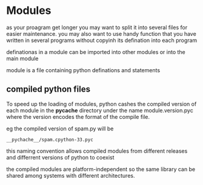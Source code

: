# Modules 
as your proagram get longer you may want to split it into several files for easier maintenance. you may also want to use handy function that you have written in several programs without copyinh its defination into each program

definationas in a module can be imported into other modules or into the main module

module is a file containing python definations and statements

## compiled python files
To speed up the loading of modules, python cashes the compiled version of each module in the __pycache__ directory under the name module.version.pyc
where the version encodes the format of the compile file.

eg the compiled version of spam.py will be
```
__pychache__/spam.cpython-33.pyc
```
this naming convention allows compiled modules from different releases and differrent versions of python to coexist

the compiled modules are platform-independent so the same library can be shared among systems with different architectures.

